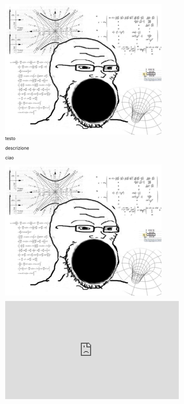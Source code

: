 [![Alt text](../assets/propic.jpg)](https://digitalocean.com)
testo

descrizione

ciao

[![Alt text](../assets/propic.jpg)](https://digitalocean.com)

<iframe width="560" height="315" src="https://www.youtube.com/embed/UoAdiF4-964" title="YouTube video player" frameborder="0" allow="accelerometer; autoplay; clipboard-write; encrypted-media; gyroscope; picture-in-picture" allowfullscreen></iframe>